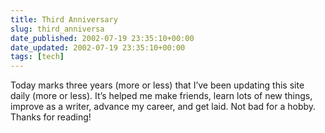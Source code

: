 ```yaml
---
title: Third Anniversary
slug: third_anniversa
date_published: 2002-07-19 23:35:10+00:00
date_updated: 2002-07-19 23:35:10+00:00
tags: [tech]
---
```

Today marks three years (more or less) that I’ve been updating this site daily (more or less). It’s helped me make friends, learn lots of new things, improve as a writer, advance my career, and get laid. Not bad for a hobby. Thanks for reading!

